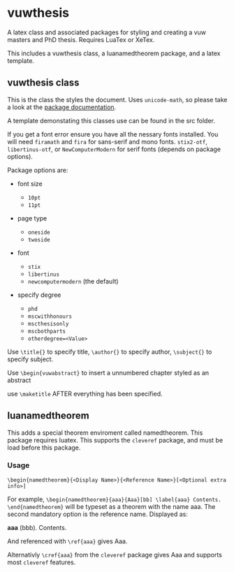 # vuwthesis
A latex class and associated packages for styling and creating a vuw masters and PhD thesis. Requires LuaTex or XeTex.

This includes a vuwthesis class, a luanamedtheorem package, and a latex template.

## vuwthesis class
This is the class the styles the document. Uses `unicode-math`, so please take a look at the [package documentation](https://ctan.org/pkg/unicode-math).

A template demonstating this classes use can be found in the src folder.

If you get a font error ensure you have all the nessary fonts installed. You will need `firamath` and `fira` for sans-serif and mono fonts. `stix2-otf`, `libertinus-otf`, or  `NewComputerModern` for serif fonts (depends on package options).

Package options are:
* font size
  * `10pt`
  * `11pt`

* page type
  * `oneside`
  * `twoside`

* font
  * `stix`
  * `libertinus`
  * `newcomputermodern` (the default)

* specify degree
  * `phd`
  * `mscwithhonours`
  * `mscthesisonly`
  * `mscbothparts`
  * `otherdegree=<Value>`
  
 Use `\title{}` to specify title,
     `\author{}` to specify author,
     `\subject{}` to specify subject.

 Use `\begin{vuwabstract}` to insert a unnumbered chapter styled as an abstract

 use `\maketitle` AFTER everything has been specified.
 
 ## luanamedtheorem
 This adds a special theorem enviroment called namedtheorem. This package requires luatex. This supports the `cleveref` package, and must be load before this package.

### Usage
`\begin{namedtheorem}{<Display Name>}{<Reference Name>}[<Optional extra info>]`
 
 For example, `\begin{namedtheorem}{aaa}{Aaa}[bb] \label{aaa}
 Contents.
 \end{namedtheorem}` will be typeset as a theorem with the name aaa. The second mandatory option is the reference name. Displayed as: 
 
 **aaa** (bbb). Contents.
 
 And referenced with `\ref{aaa}` gives Aaa.
 
 Alternativly `\cref{aaa}` from the `cleveref` package gives Aaa and supports most `cleveref` features.
